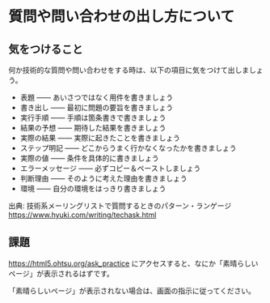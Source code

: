 # 質問や問い合わせの出し方について

## 気をつけること
何か技術的な質問や問い合わせをする時は、以下の項目に気をつけて出しましょう。

- 表題 ―― あいさつではなく用件を書きましょう
- 書き出し ―― 最初に問題の要旨を書きましょう
- 実行手順 ―― 手順は箇条書きで書きましょう
- 結果の予想 ―― 期待した結果を書きましょう
- 実際の結果 ―― 実際に起きたことを書きましょう
- ステップ明記 ―― どこからうまく行かなくなったかを書きましょう
- 実際の値 ―― 条件を具体的に書きましょう
- エラーメッセージ ―― 必ずコピー＆ペーストしましょう
- 判断理由 ―― そのように考えた理由を書きましょう
- 環境 ―― 自分の環境をはっきり書きましょう

出典: 技術系メーリングリストで質問するときのパターン・ランゲージ https://www.hyuki.com/writing/techask.html

## 課題
https://html5.ohtsu.org/ask_practice にアクセスすると、なにか「素晴らしいページ」が表示されるはずです。

「素晴らしいページ」が表示されない場合は、画面の指示に従ってください。
